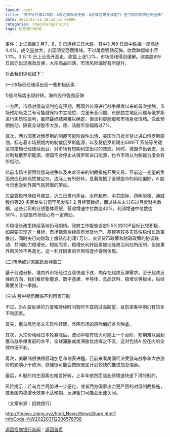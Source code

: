 ```yaml
---
layout: post
title: "快评号外第410期：A股近期观点更新：A股或迎来反弹窗口 但中期仍面临压制因素"
date: 2022-03-11 18:52:35 +0800
categories: zhaoshangyinxing
tags: 招商银行新闻
---
```

<p>事件：上证指数3 月7、8、9 日连续三日大跌，其中3 月9 日盘中跌幅一度高达4.4%，成交量放大，出现明显恐慌情绪，不过尾盘强劲反弹，收盘跌幅缩小至1.1%。3 月10 日上证高开高走，收盘上涨1.2%，市场情绪得到缓解。欧美股市9 日起亦出现强劲反弹，大宗商品回落，市场风险偏好有所提升。</p>
 <p>对此我们评论如下：</p>
 <p>(一)市场已经陆续出现一些积极因素：</p>
 <p>1)俄乌局势出现好转，海外股市强劲反弹</p>
 <p>一方面，市场对俄乌谈判抱有预期，两国外长将进行战争爆发以来的首次接触，市场预期乌克兰有可能就保持中立地位、克里米亚问题、东部独立地区问题与俄罗斯进行实质性谈判，虽然最终结果难以确定，但谈判更能缓和市场紧张情绪。受此预期推动，隔夜全球股市大涨，德、法股市涨幅超过7%。</p>
 <p>其次，西方国家对俄罗斯的制裁可能阶段性出清，美国昨日批准禁止进口俄罗斯原油，标志着市场预期内的制裁俄罗斯能源，以及将俄罗斯踢出SWIFT 系统等关键惩罚措施已经陆续出台，对市场有短期利空出尽的效应。同时，德国作出表态，反对制裁俄罗斯能源，德国不会停止从俄罗斯进口能源，也令市场认为制裁力度会有所松动。</p>
 <p>此前市场主要围绕俄乌战争以及由此带来的制裁措施开展交易，目前这一变量的负面效应已阶段性被定价，边际上有所好转，显著提振了全球股市的风险偏好，A 股今日也受到外围气氛转暖的带动。</p>
 <p>2)监管稳市场信号突显。近三日贵州茅台、永辉超市、中芯国际、药明康德、通威股份等20 多家龙头公司罕见发布1-2 月经营数据，而过往从未公布过月度财务数据，这些公司的业绩整体亮眼，营收增速中位数达40%，利润增速中位数达50%，对提振市场信心有一定帮助。</p>
 <p>3)稳增长政策持续落地仍可期待。政府工作报告设定5.5%的GDP目标比较积极，如果要实现这一目标，市场猜测后续应有涉及地产、基建等较多实质性稳增长政策推出，同时央行向财政上缴结存利润1 万亿，突显货币政策和财政政策的协调联动，共同助力稳增长。短期而言，稳增长利好因素被地缘政治风险所压制，但如果外围风险不再恶化，这一利好因素的作用将逐步得到体现。</p>
 <p>(二)市场或迎来超跌反弹窗口</p>
 <p>基于前述分析，境内外市场经过连续快速下跌，均存在超跌反弹需求。至于超跌反弹的方向，我们看好新能源、数字基建、半导体、食品饮料、稳增长等板块，后续需要关注一季报。</p>
 <p>(三)A 股中期仍面临不利因素压制</p>
 <p>不过，对A 股反弹的力度和持续时间暂时不宜抱过高期望，目前来看中期仍有较多不利因素。</p>
 <p>首先，俄乌局势尚未实质性转暖，外围市场的风险偏好难言触底。</p>
 <p>其次，大宗价格经过本轮暴涨后，波动中枢有较大可能上一个台阶，短期难以回到俄乌战争爆发前的水平，全球滞胀或类滞胀忧虑挥之不去，这对包括A 股在内的全球市场不利。</p>
 <p>再次，美联储很快将启动加息和缩表进程，目前来看美国经济受俄乌战争和大宗涨价的影响小于欧洲，联储很可能会按照既定计划较快的推进加息缩表。</p>
 <p>最后，A 股的内生因素也难言好转，上半年依然面临业绩增速快速下滑的制约。</p>
 <p>风险提示：若乌克兰局势进一步恶化，或者西方国家出台更严厉的对俄制裁措施，或者国内稳增长效果不达预期，反弹窗口可能会迅速关闭。</p><p class="em_media">（文章来源：招商银行）</p>

<http://finews.zning.xyz/html_News/NewsShare.html?infoCode=NW202203112306576798>

[返回招商银行新闻](//finews.withounder.com/category/zhaoshangyinxing.html)｜[返回首页](//finews.withounder.com/)